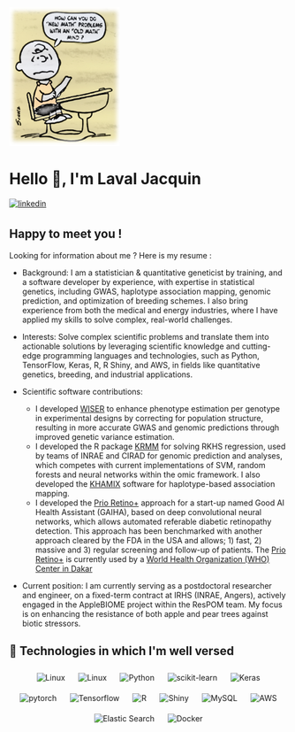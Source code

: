 <img src="docs/peanuts__.png" style="width: 200px; height: auto;"/>

# Hello 👋, I'm Laval Jacquin

<a href="https://www.linkedin.com/in/laval-jacquin-ph-d-60716390/" target="_blank">
  <img src=https://img.shields.io/badge/linkedin-%231E77B5.svg?&style=for-the-badge&logo=linkedin&logoColor=white alt=linkedin style="margin-bottom: 5px;" />
</a>

## Happy to meet you !

Looking for information about me ? Here is my resume :

- Background: I am a statistician & quantitative geneticist by training, and a software developer by experience, with expertise in statistical genetics, including GWAS, haplotype association mapping, genomic prediction, and 
optimization of breeding schemes. I also bring experience from both the medical and energy industries, where I have applied my skills to solve complex, real-world challenges. 


- Interests: Solve complex scientific problems and translate them into actionable solutions by leveraging scientific knowledge and cutting-edge programming languages and technologies, such as Python, TensorFlow, 
Keras, R, R Shiny, and AWS, in fields like quantitative genetics, breeding, and industrial applications. 

- Scientific software contributions:

  - I developed [WISER](https://github.com/ljacquin/wiser) to enhance phenotype estimation per genotype in experimental designs by correcting for population structure, resulting in more accurate GWAS and genomic predictions through improved genetic variance estimation.
  -  I developed the R package [KRMM](https://github.com/ljacquin/wiser) for solving RKHS regression, used by teams of INRAE and CIRAD for genomic prediction and analyses, which competes with current implementations of SVM, random forests and neural networks within the omic framework. I also developed the [KHAMIX](https://github.com/ljacquin/khamix) software for haplotype-based association mapping.
  -  I developed the [Prio Retino+](https://gaiha.org/fr/prioretino/) approach for a start-up named Good AI Health Assistant (GAIHA), based on deep convolutional neural networks, which allows automated referable diabetic retinopathy 
detection. This approach has been benchmarked with another approach cleared by the FDA in the USA and allows; 1) fast, 2) massive and 3) regular screening and follow-up of patients. The [Prio Retino+](https://gaiha.org/fr/prioretino/) is currently used by a [World Health Organization (WHO) Center in Dakar](https://abassndao.business.site/) 

- Current position: I am currently serving as a postdoctoral researcher and engineer, on a fixed-term contract at IRHS (INRAE, Angers), actively engaged in the AppleBIOME project within the ResPOM team. My focus is 
on enhancing the resistance of both apple and pear trees against biotic stressors.  

## 🔧 Technologies in which I'm well versed

<div align="center">  
<img style="margin: 10px" src="https://upload.wikimedia.org/wikipedia/commons/thumb/3/35/Tux.svg/300px-Tux.svg.png" alt="Linux" height="50" />
<img style="margin: 10px" src="https://upload.wikimedia.org/wikipedia/commons/thumb/9/91/Octicons-mark-github.svg/440px-Octicons-mark-github.svg.png" alt="Linux" height="50" />
<img style="margin: 10px" src="https://profilinator.rishav.dev/skills-assets/python-original.svg" alt="Python" height="50" />
<img style="margin: 10px" src="https://raw.githubusercontent.com/scikit-learn/scikit-learn/main/doc/logos/scikit-learn-logo.png" alt="scikit-learn" height="50" />
<img style="margin: 10px" src="https://profilinator.rishav.dev/skills-assets/keras.png" alt="Keras" height="50" />  
<img style="margin: 10px" src="https://profilinator.rishav.dev/skills-assets/pytorch-icon.svg" alt="pytorch" height="50" />  
<img style="margin: 10px" src="https://upload.wikimedia.org/wikipedia/commons/thumb/2/2d/Tensorflow_logo.svg/langfr-440px-Tensorflow_logo.svg.png" alt="Tensorflow" height="50" />  
<img style="margin: 10px" src="https://www.r-project.org/Rlogo.png" alt="R" height="50" />  
<img style="margin: 10px" src="https://upload.wikimedia.org/wikipedia/commons/thumb/b/bf/Shiny_hex_logo.svg/512px-Shiny_hex_logo.svg.png" alt="Shiny" height="50" />  
<img style="margin: 10px" src="https://www.mysql.com/common/logos/logo-mysql-170x115.png" alt="MySQL" height="50" />
<img style="margin: 10px" src="https://upload.wikimedia.org/wikipedia/commons/thumb/1/1d/AmazonWebservices_Logo.svg/1024px-AmazonWebservices_Logo.svg.png" alt="AWS" height="50" />
<img style="margin: 10px" src="https://profilinator.rishav.dev/skills-assets/elasticsearch.png" alt="Elastic Search" height="50" />  
<img style="margin: 10px" src="https://profilinator.rishav.dev/skills-assets/docker-original-wordmark.svg" alt="Docker" height="50" />  
</div>



